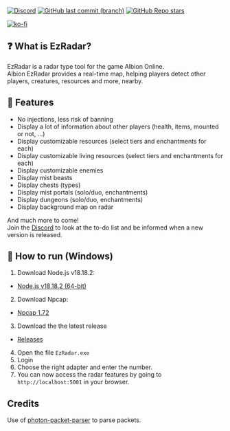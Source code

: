 [![Discord](https://img.shields.io/discord/1231558120854257717?style=for-the-badge&logo=discord&label=Discord)]([https://discord.gg/XAWjmzeaD3](https://discord.gg/ZfqDZMtgzV))
[![GitHub last commit (branch)](https://img.shields.io/github/last-commit/EzCheatss/EzRadar/main?style=for-the-badge&label=Last%20Commit)]()
[![GitHub Repo stars](https://img.shields.io/github/stars/EzCheatss/EzRadar?style=for-the-badge)]()

[![ko-fi](https://ko-fi.com/img/githubbutton_sm.svg)](https://ko-fi.com/F1F1VMA9G)

## ❓ What is EzRadar?

EzRadar is a radar type tool for the game Albion Online.
\
Albion EzRadar provides a real-time map, helping players detect other players, creatures, resources and more, nearby.

## 🎯 Features

- No injections, less risk of banning
- Display a lot of information about other players (health, items, mounted or not, ...)
- Display customizable resources (select tiers and enchantments for each)
- Display customizable living resources (select tiers and enchantments for each)
- Display customizable enemies
- Display mist beasts
- Display chests (types)
- Display mist portals (solo/duo, enchantments)
- Display dungeons (solo/duo, enchantments)
- Display background map on radar

And much more to come!
\
Join the [Discord](https://discord.gg/ZfqDZMtgzV) to look at the to-do list and be informed when a new version is released.

## 🔰 How to run (Windows)

1. Download Node.js v18.18.2:
- [Node.js v18.18.2 (64-bit)](https://nodejs.org/dist/v18.18.2/node-v18.18.2-x64.msi)
2. Download Npcap:
- [Npcap 1.72](https://npcap.com/dist/npcap-1.72.exe)
3. Download the the latest release
- [Releases](https://github.com/EzCheatss/EzRadar/releases)
4. Open the file `EzRadar.exe` 
5. Login
6. Choose the right adapter and enter the number. 
7. You can now access the radar features by going to `http://localhost:5001` in your browser.

## Credits
Use of [photon-packet-parser](https://github.com/0xN0x/photon-packet-parser) to parse packets.
